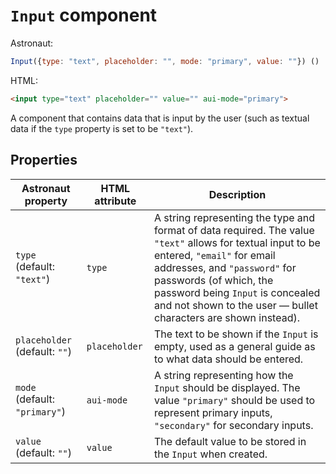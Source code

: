 # `Input` component
Astronaut:
```javascript
Input({type: "text", placeholder: "", mode: "primary", value: ""}) ()
```

HTML:
```html
<input type="text" placeholder="" value="" aui-mode="primary">
```

A component that contains data that is input by the user (such as textual data if the `type` property is set to be `"text"`).

## Properties
| Astronaut property | HTML attribute | Description |
|-|-|-|
|`type` (default: `"text"`) | `type` | A string representing the type and format of data required. The value `"text"` allows for textual input to be entered, `"email"` for email addresses, and `"password"` for passwords (of which, the password being `Input` is concealed and not shown to the user — bullet characters are shown instead). |
| `placeholder` (default: `""`) | `placeholder` | The text to be shown if the `Input` is empty, used as a general guide as to what data should be entered. |
| `mode` (default: `"primary"`) | `aui-mode` | A string representing how the `Input` should be displayed. The value `"primary"` should be used to represent primary inputs, `"secondary"` for secondary inputs. |
| `value` (default: `""`) | `value` | The default value to be stored in the `Input` when created. |